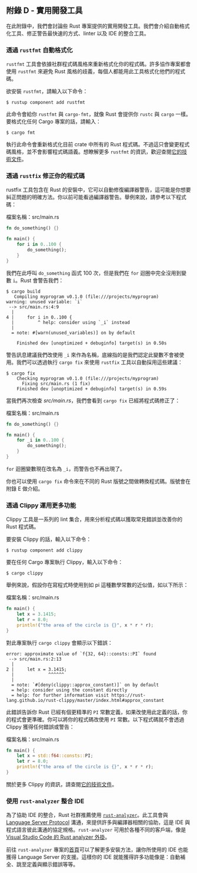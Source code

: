 ## 附錄 D - 實用開發工具

在此附錄中，我們會討論些 Rust 專案提供的實用開發工具。我們會介紹自動格式化工具、修正警告最快速的方式、linter 以及 IDE 的整合工具。

### 透過 `rustfmt` 自動格式化

`rustfmt` 工具會依據社群程式碼風格來重新格式化你的程式碼。許多協作專案都會使用 `rustfmt` 來避免 Rust 風格的歧義，每個人都能用此工具格式化他們的程式碼。

欲安裝 `rustfmt`，請輸入以下命令：

```console
$ rustup component add rustfmt
```

此命令會給你 `rustfmt` 與 `cargo-fmt`，就像 Rust 會提供你 `rustc` 與 `cargo` 一樣。要格式化任何 Cargo 專案的話，請輸入：

```console
$ cargo fmt
```

執行此命令會重新格式化目前 crate 中所有的 Rust 程式碼。不過這只會變更程式碼風格，並不會影響程式碼語義。想瞭解更多 `rustfmt` 的資訊，歡迎查閱[它的技術文件][rustfmt]。

[rustfmt]: https://github.com/rust-lang/rustfmt

### 透過 `rustfix` 修正你的程式碼

rustfix 工具包含在 Rust 的安裝中，它可以自動修復編譯器警告，這可能是你想要糾正問題的明確方法。你以前可能看過編譯器警告。舉例來說，請參考以下程式碼：

<span class="filename">檔案名稱：src/main.rs</span>

```rust
fn do_something() {}

fn main() {
    for i in 0..100 {
        do_something();
    }
}
```

我們在此呼叫 `do_something` 函式 100 次，但是我們在 `for` 迴圈中完全沒用到變數 `i`。Rust 會警告我們：

```console
$ cargo build
   Compiling myprogram v0.1.0 (file:///projects/myprogram)
warning: unused variable: `i`
 --> src/main.rs:4:9
  |
4 |     for i in 0..100 {
  |         ^ help: consider using `_i` instead
  |
  = note: #[warn(unused_variables)] on by default

    Finished dev [unoptimized + debuginfo] target(s) in 0.50s
```

警告訊息建議我們改使用 `_i` 來作為名稱，底線指的是我們認定此變數不會被使用。我們可以透過執行 `cargo fix` 來使用 `rustfix` 工具以自動採用這些建議：

```console
$ cargo fix
    Checking myprogram v0.1.0 (file:///projects/myprogram)
      Fixing src/main.rs (1 fix)
    Finished dev [unoptimized + debuginfo] target(s) in 0.59s
```

當我們再次檢查 *src/main.rs*，我們會看到 `cargo fix` 已經將程式碼修正了：

<span class="filename">檔案名稱：src/main.rs</span>

```rust
fn do_something() {}

fn main() {
    for _i in 0..100 {
        do_something();
    }
}
```

`for` 迴圈變數現在改名為 `_i`，而警告也不再出現了。

你也可以使用 `cargo fix` 命令來在不同的 Rust 版號之間做轉換程式碼。版號會在附錄 E 做介紹。

### 透過 Clippy 運用更多功能

Clippy 工具是一系列的 lint 集合，用來分析程式碼以獲取常見錯誤並改善你的 Rust 程式碼。

要安裝 Clippy 的話，輸入以下命令：

```console
$ rustup component add clippy
```

要在任何 Cargo 專案執行 Clippy，輸入以下命令：

```console
$ cargo clippy
```

舉例來說，假設你在寫程式時使用到如 pi 這種數學常數的近似值，如以下所示：

<span class="filename">檔案名稱：src/main.rs</span>

```rust
fn main() {
    let x = 3.1415;
    let r = 8.0;
    println!("the area of the circle is {}", x * r * r);
}
```

對此專案執行 `cargo clippy` 會顯示以下錯誤：

```text
error: approximate value of `f{32, 64}::consts::PI` found
 --> src/main.rs:2:13
  |
2 |     let x = 3.1415;
  |             ^^^^^^
  |
  = note: `#[deny(clippy::approx_constant)]` on by default
  = help: consider using the constant directly
  = help: for further information visit https://rust-lang.github.io/rust-clippy/master/index.html#approx_constant
```

此錯誤告訴你 Rust 已經有個更精準的 `PI` 常數定義，如果改使用此定義的話，你的程式會更準確。你可以將你的程式碼改使用 `PI` 常數。以下程式碼就不會透過 Clippy 獲得任何錯誤或警告：

<span class="filename">檔案名稱：src/main.rs</span>

```rust
fn main() {
    let x = std::f64::consts::PI;
    let r = 8.0;
    println!("the area of the circle is {}", x * r * r);
}
```

關於更多 Clippy 的資訊，請查閱[它的技術文件][clippy]。

[clippy]: https://github.com/rust-lang/rust-clippy

### 使用 `rust-analyzer` 整合 IDE

為了協助 IDE 的整合，Rust 社群推薦使用 [`rust-analyzer`][rust-analyzer]<!-- ignore -->。此工具會與 [Language Server Protocol][lsp] 溝通，來提供許多與編譯器相關的協助，這是 IDE 與程式語言彼此溝通的協定規格。`rust-analyzer` 可用於各種不同的客戶端，像是 [Visual Studio Code 的 Rust analyzer 外掛][vscode]。

[lsp]: http://langserver.org/
[vscode]: https://marketplace.visualstudio.com/items?itemName=rust-lang.rust-analyzer

前往 `rust-analyzer` 專案的[首頁][rust-analyzer]<!-- ignore -->可以了解更多安裝方法，讓你所使用的 IDE 也能獲得 Language Server 的支援。這樣你的 IDE 就能獲得許多功能像是：自動補全、跳至定義與顯示錯誤等等。

[rust-analyzer]: https://rust-analyzer.github.io
